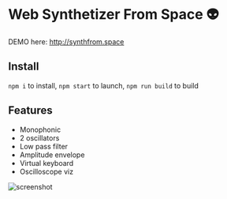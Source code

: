
# Web Synthetizer From Space 👽

DEMO here: http://synthfrom.space

## Install 

`npm i` to install, `npm start` to launch, `npm run build` to build

## Features

- Monophonic
- 2 oscillators
- Low pass filter
- Amplitude envelope
- Virtual keyboard
- Oscilloscope viz

![screenshot](https://user-images.githubusercontent.com/1481931/30545203-3de4a9a2-9c89-11e7-8660-5aa1a5084623.png)

